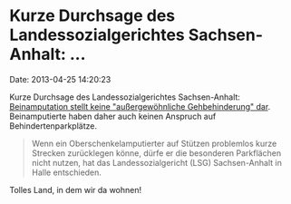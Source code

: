 Kurze Durchsage des Landessozialgerichtes Sachsen-Anhalt: \...
==============================================================

Date: 2013-04-25 14:20:23

Kurze Durchsage des Landessozialgerichtes Sachsen-Anhalt:
[Beinamputation stellt keine \"außergewöhnliche Gehbehinderung\"
dar](http://ml.spiegel.de/article.do?id=896428). Beinamputierte haben
daher auch keinen Anspruch auf Behindertenparkplätze.

> Wenn ein Oberschenkelamputierter auf Stützen problemlos kurze Strecken
> zurücklegen könne, dürfe er die besonderen Parkflächen nicht nutzen,
> hat das Landessozialgericht (LSG) Sachsen-Anhalt in Halle entschieden.

Tolles Land, in dem wir da wohnen!
